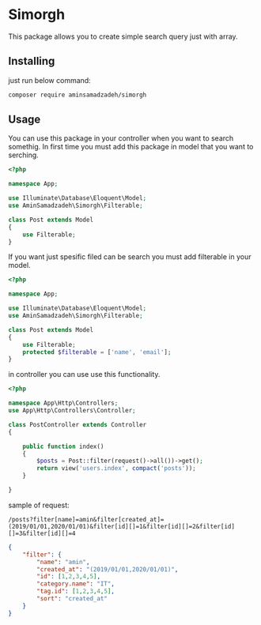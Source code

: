 # Simorgh

This package allows you to create simple search query just with array.

## Installing
just run below command:
```sh
composer require aminsamadzadeh/simorgh
```
## Usage

You can use this package in your controller when you want to search somethig.
In first time you must add this package in model that you want to serching.
```php
<?php

namespace App;

use Illuminate\Database\Eloquent\Model;
use AminSamadzadeh\Simorgh\Filterable;

class Post extends Model
{
    use Filterable;
}
```

If you want just spesific filed can be search you must add filterable in your model.
```php
<?php

namespace App;

use Illuminate\Database\Eloquent\Model;
use AminSamadzadeh\Simorgh\Filterable;

class Post extends Model
{
    use Filterable;
    protected $filterable = ['name', 'email'];
}
```

in controller you can use use this functionality.

```php
<?php

namespace App\Http\Controllers;
use App\Http\Controllers\Controller;

class PostController extends Controller
{

    public function index()
    {
    	$posts = Post::filter(request()->all())->get();
        return view('users.index', compact('posts'));
    }

}
```

sample of request:

```
/posts?filter[name]=amin&filter[created_at]=(2019/01/01,2020/01/01)&filter[id][]=1&filter[id][]=2&filter[id][]=3&filter[id][]=4
```

```json
{
    "filter": {
        "name": "amin",
        "created_at": "(2019/01/01,2020/01/01)",
        "id": [1,2,3,4,5],
        "category.name": "IT",
        "tag.id": [1,2,3,4,5],
        "sort": "created_at"
    }
}
```

